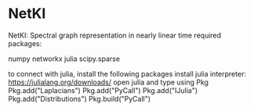 # NetKI

NetKI: Spectral graph representation in nearly linear time
required packages:

numpy
networkx
julia
scipy.sparse

to connect with julia, install the following packages
install julia interpreter: https://julialang.org/downloads/
open julia and type
using Pkg
Pkg.add("Laplacians")
Pkg.add("PyCall")
Pkg.add("IJulia")
Pkg.add("Distributions")
Pkg.build("PyCall")

